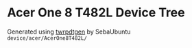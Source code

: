 # Acer One 8 T482L Device Tree
Generated using [twrpdtgen](https://github.com/twrpdtgen/twrpdtgen) by SebaUbuntu <br>
`device/acer/AcerOne8T482L/`
